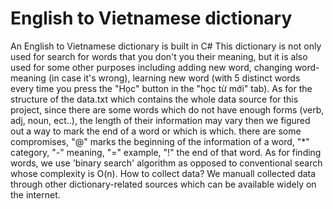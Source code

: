 # English to Vietnamese dictionary
An English to Vietnamese dictionary is built in C#
This dictionary is not only used for search for words that you don't you their meaning, but it is also used for some other purposes including adding new word, changing word-meaning (in case it's wrong), learning new word (with 5 distinct words every time you press the "Học" button in the "học từ mới" tab).
As for the structure of the data.txt which contains the whole data source for this project, since there are some words which do not have enough forms (verb, adj, noun, ect..), the length of their information may vary then we figured out a way to mark the end of a word or which is which. there are some compromises, "@" marks the beginning of the information of a word, "*" category, "-" meaning, "=" example, "!" the end of that word.
As for finding words, we use 'binary search' algorithm as opposed to conventional search whose complexity is O(n).
How to collect data? We manuall collected data through other dictionary-related sources which can be available widely on the internet.
